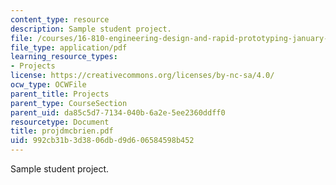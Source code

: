 ```yaml
---
content_type: resource
description: Sample student project.
file: /courses/16-810-engineering-design-and-rapid-prototyping-january-iap-2007/992cb31b3d3806dbd9d606584598b452_projdmcbrien.pdf
file_type: application/pdf
learning_resource_types:
- Projects
license: https://creativecommons.org/licenses/by-nc-sa/4.0/
ocw_type: OCWFile
parent_title: Projects
parent_type: CourseSection
parent_uid: da85c5d7-7134-040b-6a2e-5ee2360ddff0
resourcetype: Document
title: projdmcbrien.pdf
uid: 992cb31b-3d38-06db-d9d6-06584598b452
---
```

Sample student project.
